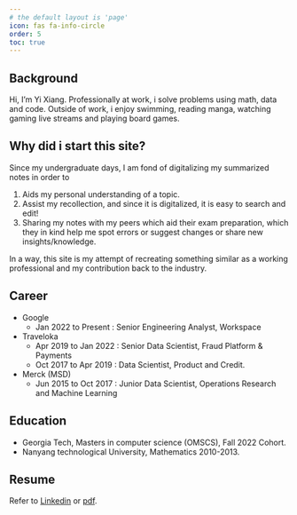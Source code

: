 ```yaml
---
# the default layout is 'page'
icon: fas fa-info-circle
order: 5
toc: true
---
```


## Background

Hi, I’m Yi Xiang. Professionally at work, i solve problems using math, data and code. Outside of work, i enjoy swimming, reading manga, watching gaming live streams and playing board games. 

## Why did i start this site?

Since my undergraduate days, I am fond of digitalizing my summarized notes in order to

1. Aids my personal understanding of a topic.
2. Assist my recollection, and since it is digitalized, it is easy to search and edit!
3. Sharing my notes with my peers which aid their exam preparation, which they in kind help me spot errors or suggest changes or share new insights/knowledge.

In a way, this site is my attempt of recreating something similar as a working professional and my contribution back to the industry.

## Career

* Google
  * Jan 2022 to Present : Senior Engineering Analyst, Workspace
* Traveloka
  * Apr 2019 to Jan 2022 : Senior Data Scientist, Fraud Platform & Payments
  * Oct 2017 to Apr 2019 : Data Scientist, Product and Credit. 
* Merck (MSD)
  * Jun 2015 to Oct 2017 : Junior Data Scientist, Operations Research and Machine Learning

## Education

* Georgia Tech, Masters in computer science (OMSCS), Fall 2022 Cohort.
* Nanyang technological University, Mathematics 2010-2013. 

## Resume

Refer to [Linkedin](https://www.linkedin.com/in/lowyx/) or [pdf](../assets/info/cv_yxlow.pdf).

